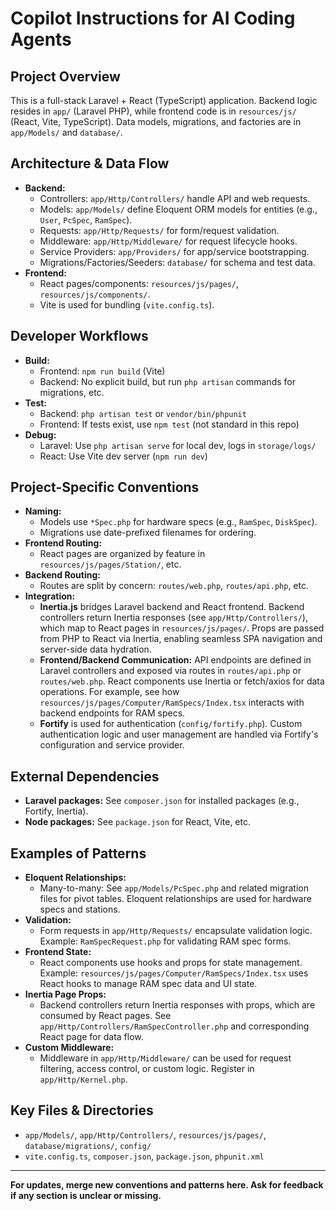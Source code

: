 # Copilot Instructions for AI Coding Agents

## Project Overview
This is a full-stack Laravel + React (TypeScript) application. Backend logic resides in `app/` (Laravel PHP), while frontend code is in `resources/js/` (React, Vite, TypeScript). Data models, migrations, and factories are in `app/Models/` and `database/`.

## Architecture & Data Flow
- **Backend:**
  - Controllers: `app/Http/Controllers/` handle API and web requests.
  - Models: `app/Models/` define Eloquent ORM models for entities (e.g., `User`, `PcSpec`, `RamSpec`).
  - Requests: `app/Http/Requests/` for form/request validation.
  - Middleware: `app/Http/Middleware/` for request lifecycle hooks.
  - Service Providers: `app/Providers/` for app/service bootstrapping.
  - Migrations/Factories/Seeders: `database/` for schema and test data.
- **Frontend:**
  - React pages/components: `resources/js/pages/`, `resources/js/components/`.
  - Vite is used for bundling (`vite.config.ts`).

## Developer Workflows
- **Build:**
  - Frontend: `npm run build` (Vite)
  - Backend: No explicit build, but run `php artisan` commands for migrations, etc.
- **Test:**
  - Backend: `php artisan test` or `vendor/bin/phpunit`
  - Frontend: If tests exist, use `npm test` (not standard in this repo)
- **Debug:**
  - Laravel: Use `php artisan serve` for local dev, logs in `storage/logs/`
  - React: Use Vite dev server (`npm run dev`)

## Project-Specific Conventions
- **Naming:**
  - Models use `*Spec.php` for hardware specs (e.g., `RamSpec`, `DiskSpec`).
  - Migrations use date-prefixed filenames for ordering.
- **Frontend Routing:**
  - React pages are organized by feature in `resources/js/pages/Station/`, etc.
- **Backend Routing:**
  - Routes are split by concern: `routes/web.php`, `routes/api.php`, etc.
- **Integration:**
  - **Inertia.js** bridges Laravel backend and React frontend. Backend controllers return Inertia responses (see `app/Http/Controllers/`), which map to React pages in `resources/js/pages/`. Props are passed from PHP to React via Inertia, enabling seamless SPA navigation and server-side data hydration.
  - **Frontend/Backend Communication:** API endpoints are defined in Laravel controllers and exposed via routes in `routes/api.php` or `routes/web.php`. React components use Inertia or fetch/axios for data operations. For example, see how `resources/js/pages/Computer/RamSpecs/Index.tsx` interacts with backend endpoints for RAM specs.
  - **Fortify** is used for authentication (`config/fortify.php`). Custom authentication logic and user management are handled via Fortify's configuration and service provider.

## External Dependencies
- **Laravel packages:** See `composer.json` for installed packages (e.g., Fortify, Inertia).
- **Node packages:** See `package.json` for React, Vite, etc.

## Examples of Patterns
- **Eloquent Relationships:**
  - Many-to-many: See `app/Models/PcSpec.php` and related migration files for pivot tables. Eloquent relationships are used for hardware specs and stations.
- **Validation:**
  - Form requests in `app/Http/Requests/` encapsulate validation logic. Example: `RamSpecRequest.php` for validating RAM spec forms.
- **Frontend State:**
  - React components use hooks and props for state management. Example: `resources/js/pages/Computer/RamSpecs/Index.tsx` uses React hooks to manage RAM spec data and UI state.
- **Inertia Page Props:**
  - Backend controllers return Inertia responses with props, which are consumed by React pages. See `app/Http/Controllers/RamSpecController.php` and corresponding React page for data flow.
- **Custom Middleware:**
  - Middleware in `app/Http/Middleware/` can be used for request filtering, access control, or custom logic. Register in `app/Http/Kernel.php`.

## Key Files & Directories
- `app/Models/`, `app/Http/Controllers/`, `resources/js/pages/`, `database/migrations/`, `config/`
- `vite.config.ts`, `composer.json`, `package.json`, `phpunit.xml`

---

**For updates, merge new conventions and patterns here. Ask for feedback if any section is unclear or missing.**
